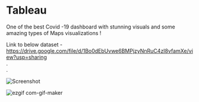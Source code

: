 # Tableau

One of the best Covid -19 dashboard with stunning visuals and some amazing types of Maps visualizations !  
  
  

Link to below dataset - https://drive.google.com/file/d/1Bo0dEbUvwe6BMPjzyNnRuC4zI8vfamXe/view?usp=sharing  
.  
.  
  

![Screenshot](https://user-images.githubusercontent.com/67741034/87321822-56a30f00-c54a-11ea-9bcd-8de5187f3bfe.jpg)





![ezgif com-gif-maker](https://user-images.githubusercontent.com/67741034/160254939-50b95c9c-d0c7-44de-944c-fc34c4c8ec20.gif)
